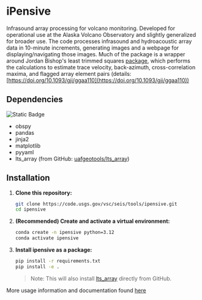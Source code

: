 # iPensive
Infrasound array processing for volcano monitoring. Developed for operational use at the Alaska Volcano Observatory and slightly generalized for broader use. The code processes infrasound and hydroacoustic array data in 10-minute increments, generating images and a webpage for displaying/navigating those images. Much of the package is a wrapper around Jordan Bishop's least trimmed squares [package](https://uaf-lts-array.readthedocs.io/en/master/index.html#), which performs the calculations to estimate trace velocity, back-azimuth, cross-correlation maxima, and flagged array element pairs (details: [https://doi.org/10.1093/gji/ggaa110](https://doi.org/10.1093/gji/ggaa110))

## Dependencies
![Static Badge](https://img.shields.io/badge/3.10%20%7C%203.11%20%7C%203.12-blue?label=Python)

- obspy
- pandas
- jinja2
- matplotlib
- pyyaml
- lts_array (from GitHub: [uafgeotools/lts_array](https://github.com/uafgeotools/lts_array))

## Installation

1. **Clone this repository:**
    ```bash
    git clone https://code.usgs.gov/vsc/seis/tools/ipensive.git
    cd ipensive
    ```

2. **(Recommended) Create and activate a virtual environment:**
    ```bash
    conda create -n ipensive python=3.12
    conda activate ipensive
    ```

3. **Install ipensive as a package:**
    ```bash
    pip install -r requirements.txt
    pip install -e .
    ```

    >Note: This will also install [lts_array](https://github.com/uafgeotools/lts_array) directly from GitHub.

More usage information and documentation found [here](/docs/index.md)